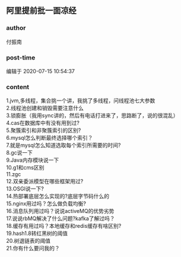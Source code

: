 ## 阿里提前批一面凉经
### author 
付振南
### post-time 

编辑于  2020-07-15 10:54:37
### content 
<div class="post-topic-des nc-post-content">
 1.jvm,多线程，集合挑一个讲，我挑了多线程，问线程池七大参数
 <br/>
 2.线程池创建和销毁需要注意什么
 <br/>
 3.锁膨胀（我用sync讲的，然后有电话打进来了，思路断了，说的很混乱）
 <br/>
 4.cas在数据库中有没有用到过?
 <br/>
 5.聚簇索引和非聚簇索引的区别?
 <br/>
 6.mysql怎么判断最终选择哪个索引？
 <br/>
 7.就是mysql怎么知道选取每个索引所需要的时间?
 <br/>
 8.gc说一下
 <br/>
 9.Java内存模块说一下
 <br/>
 10.g1和cms区别
 <br/>
 11.zgc
 <br/>
 12.双亲委派模型在哪些框架用过?
 <br/>
 13.OSGI说一下?
 <br/>
 14.热部署底层怎么实现的?底层字节码什么的
 <br/>
 15.nginx用过吗？怎么做负载均衡?
 <br/>
 16.消息队列用过吗？说说activeMQ的优势劣势
 <br/>
 17.说说rbMQ解决了什么问题?kafka了解过吗？
 <br/>
 18.缓存有用过吗？本地缓存和redis缓存有啥区别?
 <br/>
 19.hash1.8转红黑树的阈值
 <br/>
 20.树退链表的阈值
 <br/>
 21.你有什么要问我的？
 <br/>
</div>
